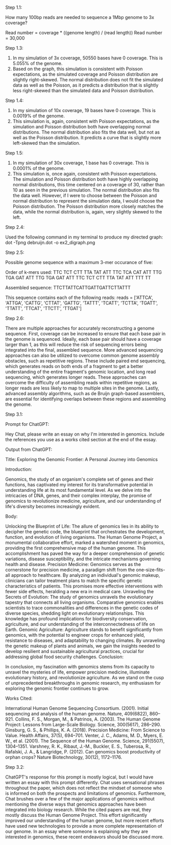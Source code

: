 Step 1.1:

How many 100bp reads are needed to sequence a 1Mbp genome to 3x coverage?

Read number = coverage * ((genome length) / (read length))
Read number = 30,000



Step 1.3:

1. In my simulation of 3x coverage, 50550 bases have 0 coverage.  This is 5.055% of the genome.
2. Based on the graph, this simulation is consistent with Poisson expectations, as the simulated coverage and Poisson distribution are slightly right-skewed.  The normal distribution does not fit the simulated data as well as the Poisson, as it predicts a distribution that is slightly less right-skewed than the simulated data and Poisson distribution.



Step 1.4:

1. In my simulation of 10x coverage, 19 bases have 0 coverage.  This is 0.0019% of the genome.
2. This simulation is, again, consistent with Poisson expectations, as the simulation and Poisson distribution both have overlapping normal distributions.  The normal distribution also fits the data well, but not as well as the Poisson distribution.  It predicts a curve that is slightly more left-skewed than the simulation.



Step 1.5:

1. In my simulation of 30x coverage, 1 base has 0 coverage.  This is 0.0001% of the genome.
2. This simulation is, once again, consistent with Poisson expectations. The simulation and Poisson distribution both have highly overlapping normal distributions, this time centered on a coverage of 30, rather than 10 as seen in the previous simulation.  The normal distribution also fits the data well.  However, if I were to choose between the Poisson and normal distribution to represent the simulation data, I would choose the Poisson distribution.  The Poisson distribution more closely matches the data, while the normal distribution is, again, very slightly skewed to the left.



Step 2.4:

Used the following command in my terminal to produce my directed graph:
dot -Tpng debruijn.dot -o ex2_digraph.png



Step 2.5: 

Possible genome sequence with a maximum 3-mer occurance of five:

Order of k-mers used:
TTC TCT CTT TTA TAT ATT TTC TCA CAT ATT TTG TGA GAT ATT TTG TGA GAT ATT TTC TCT CTT TTA TAT ATT TTT TT

Assembled sequence:
TTCTTATTCATTGATTGATTCTTATTT

This sequence contains each of the following reads:
reads = ['ATTCA', 'ATTGA', 'CATTG', 'CTTAT', 'GATTG', 'TATTT', 'TCATT', 'TCTTA', 'TGATT', 'TTATT', 'TTCAT', 'TTCTT', 'TTGAT']



Step 2.6:

There are multiple approaches for accurately reconstructing a genome sequence.  First, coverage can be increased to ensure that each base pair in the genome is sequenced.  Ideally, each base pair should have a coverage larger than 1, as this will reduce the risk of sequencing errors being integrated into the final, assembled sequence.  More advanced sequencing approaches can also be utilized to overcome common genome assembly obstacles, such as repetitive regions.  These include paired end sequencing, which generates reads on both ends of a fragment to get a better understanding of the entire fragment's genomic location, and long read sequencing, which generates longer reads.  These approaches can overcome the difficulty of assembling reads within repetitive regions, as longer reads are less likely to map to multiple sites in the genome.  Lastly, advanced assembly algorithms, such as de Bruijn graph-based assemblers, are essential for identifying overlaps between these regions and assembling the genome.



Step 3.1:


Prompt for ChatGPT:

Hey Chat, please write an essay on why I'm interested in genomics.  Include the references you use as a works cited section at the end of the essay.


Output from ChatGPT:

Title: Exploring the Genomic Frontier: A Personal Journey into Genomics

Introduction:

Genomics, the study of an organism's complete set of genes and their functions, has captivated my interest for its transformative potential in understanding life at its most fundamental level. As we delve into the intricacies of DNA, genes, and their complex interplay, the promise of genomics to revolutionize medicine, agriculture, and our understanding of life's diversity becomes increasingly evident.

Body:

Unlocking the Blueprint of Life:
The allure of genomics lies in its ability to decipher the genetic code, the blueprint that orchestrates the development, function, and evolution of living organisms. The Human Genome Project, a monumental collaborative effort, marked a watershed moment in genomics, providing the first comprehensive map of the human genome. This accomplishment has paved the way for a deeper comprehension of genetic variations, disease susceptibility, and the intricate mechanisms governing health and disease.
Precision Medicine:
Genomics serves as the cornerstone for precision medicine, a paradigm shift from the one-size-fits-all approach to healthcare. By analyzing an individual's genomic makeup, clinicians can tailor treatment plans to match the specific genetic characteristics of patients. This promises more effective interventions with fewer side effects, heralding a new era in medical care.
Unraveling the Secrets of Evolution:
The study of genomics unravels the evolutionary tapestry that connects all living organisms. Comparative genomics enables scientists to trace commonalities and differences in the genetic codes of diverse species, shedding light on evolutionary relationships. This knowledge has profound implications for biodiversity conservation, agriculture, and our understanding of the interconnectedness of life on Earth.
Genomic Agriculture:
Agriculture stands to benefit significantly from genomics, with the potential to engineer crops for enhanced yield, resistance to diseases, and adaptability to changing climates. By unraveling the genetic makeup of plants and animals, we gain the insights needed to develop resilient and sustainable agricultural practices, crucial for addressing global food security challenges.
Conclusion:

In conclusion, my fascination with genomics stems from its capacity to unravel the mysteries of life, empower precision medicine, illuminate evolutionary history, and revolutionize agriculture. As we stand on the cusp of unprecedented breakthroughs in genomic research, my enthusiasm for exploring the genomic frontier continues to grow.

Works Cited:

International Human Genome Sequencing Consortium. (2001). Initial sequencing and analysis of the human genome. Nature, 409(6822), 860–921.
Collins, F. S., Morgan, M., & Patrinos, A. (2003). The Human Genome Project: Lessons from Large-Scale Biology. Science, 300(5617), 286–290.
Ginsburg, G. S., & Phillips, K. A. (2018). Precision Medicine: From Science to Value. Health Affairs, 37(5), 694–701.
Venter, J. C., Adams, M. D., Myers, E. W., et al. (2001). The Sequence of the Human Genome. Science, 291(5507), 1304–1351.
Varshney, R. K., Ribaut, J.-M., Buckler, E. S., Tuberosa, R., Rafalski, J. A., & Langridge, P. (2012). Can genomics boost productivity of orphan crops? Nature Biotechnology, 30(12), 1172–1176.



Step 3.2:

ChatGPT's response for this prompt is mostly logical, but I would have written an essay with this prompt differently.  Chat uses sensational phrases throughout the paper, which does not reflect the mindset of someone who is informed on both the prospects and limitations of genomics.  Furthermore, Chat brushes over a few of the major applications of genomics without mentioning the diverse ways that genomics approaches have been integrated into biology research.  While the cited papers are real, they mostly discuss the Human Genome Project.  This effort significantly improved our understanding of the human genome, but more recent efforts have used new technologies to provide a more complete representation of our genome.  In an essay where someone is explaining why they are interested in genomics, these recent endeavors should be discussed more.